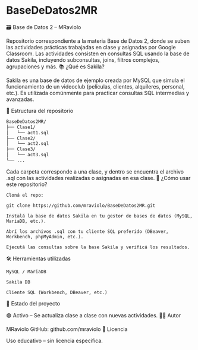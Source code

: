 # BaseDeDatos2MR
🗃️ Base de Datos 2 – MRaviolo

Repositorio correspondiente a la materia Base de Datos 2, donde se suben las actividades prácticas trabajadas en clase y asignadas por Google Classroom.
Las actividades consisten en consultas SQL usando la base de datos Sakila, incluyendo subconsultas, joins, filtros complejos, agrupaciones y más.
📚 ¿Qué es Sakila?

Sakila es una base de datos de ejemplo creada por MySQL que simula el funcionamiento de un videoclub (películas, clientes, alquileres, personal, etc.). Es utilizada comúnmente para practicar consultas SQL intermedias y avanzadas.

📁 Estructura del repositorio

```bash
BaseDeDatos2MR/
├── Clase1/
│   └── act1.sql
├── Clase2/
│   └── act2.sql
├── Clase3/
│   └── act3.sql
└── ...
```

Cada carpeta corresponde a una clase, y dentro se encuentra el archivo .sql con las actividades realizadas o asignadas en esa clase.
🚀 ¿Cómo usar este repositorio?

    Cloná el repo:

    git clone https://github.com/mraviolo/BaseDeDatos2MR.git

    Instalá la base de datos Sakila en tu gestor de bases de datos (MySQL, MariaDB, etc.).

    Abrí los archivos .sql con tu cliente SQL preferido (DBeaver, Workbench, phpMyAdmin, etc.).

    Ejecutá las consultas sobre la base Sakila y verificá los resultados.

🛠️ Herramientas utilizadas

    MySQL / MariaDB

    Sakila DB

    Cliente SQL (Workbench, DBeaver, etc.)

📌 Estado del proyecto

🟢 Activo – Se actualiza clase a clase con nuevas actividades.
👨‍🏫 Autor

MRaviolo
GitHub: github.com/mraviolo
📄 Licencia

Uso educativo – sin licencia específica.
